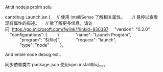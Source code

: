 Atitit nodejs prblm  solu

cantdbug
Launch.jsn
{
    // 使用 IntelliSense 了解相关属性。 
    // 悬停以查看现有属性的描述。
    // 欲了解更多信息，请访问: https://go.microsoft.com/fwlink/?linkid=830387
    "version": "0.2.0",
    "configurations": [
        {
            "name": "Launch Program",
            "program": "${file}",
            "request": "launch",
           
            "type": "node"
        },
        

And  enble  node debug ext..


同步依赖类库  package.json
使用npm install即可。。。
